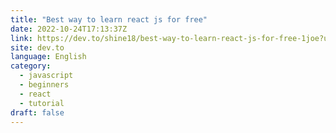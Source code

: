 ```yaml
---
title: "Best way to learn react js for free"
date: 2022-10-24T17:13:37Z
link: https://dev.to/shine18/best-way-to-learn-react-js-for-free-1joe?utm_medium=RSS&utm_source=news.12bit.vn
site: dev.to
language: English
category:
  - javascript
  - beginners
  - react
  - tutorial
draft: false
---
```

